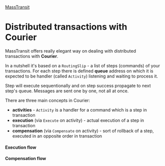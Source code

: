 [MassTransit](/frameworks-and-libraries/masstransit)
# Distributed transactions with Courier

MassTransit offers really elegant way on dealing with distributed transactions with **Courier**.

In a nutshell it's based on a `RoutingSlip` - a list of steps (commands) of your transactions. For each step there is defined **queue** address on which it is expected to be handler (called `Activity`) listening and waiting to process it.

Step will execute sequentionally and on step success propagate to next step's queue.  Messages are sent one by one, not all at once.

There are three main concepts in Courier:
- **activities** - `Activity` is a handler for a command which is a step in transaction
- **execution** (via `Execute` on activity) - actual execution of a step in transaction
- **compensation** (via `Compensate` on activity) - sort of rollback of a step, executed in an opposite order in transaction

#### Execution flow



#### Compensation flow


